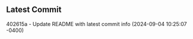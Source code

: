 
## Latest Commit
402615a - Update README with latest commit info (2024-09-04 10:25:07 -0400) <Yunxi-Zhou>
